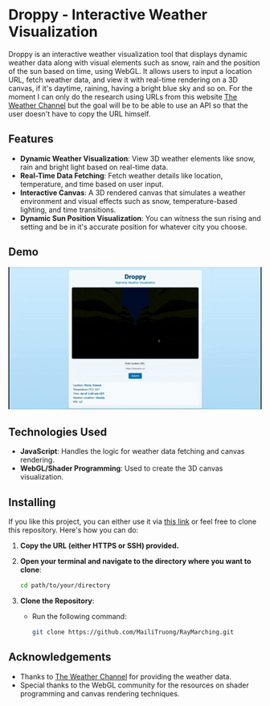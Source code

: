 # Droppy - Interactive Weather Visualization

Droppy is an interactive weather visualization tool that displays dynamic weather data along with visual elements such as snow, rain and the position of the sun based on time, using WebGL. It allows users to input a location URL, fetch weather data, and view it with real-time rendering on a 3D canvas, if it's daytime, raining, having a bright blue sky and so on. For the moment I can only do the research using URLs from this website [The Weather Channel](https://weather.com/) but the goal will be to be able to use an API so that the user doesn't have to copy the URL himself. 

## Features

- **Dynamic Weather Visualization**: View 3D weather elements like snow, rain and bright light based on real-time data.
- **Real-Time Data Fetching**: Fetch weather details like location, temperature, and time based on user input.
- **Interactive Canvas**: A 3D rendered canvas that simulates a weather environment and visual effects such as snow, temperature-based lighting, and time transitions.
- **Dynamic Sun Position Visualization**: You can witness the sun rising and setting and be in it's accurate position for whatever city you choose.

## Demo

![Droppy Demo](demo.gif)

## Technologies Used

- **JavaScript**: Handles the logic for weather data fetching and canvas rendering.
- **WebGL/Shader Programming**: Used to create the 3D canvas visualization.

## Installing

If you like this project, you can either use it via [this link](https://mailitruong.github.io/RayMarching/) or feel free to clone this repository. Here's how you can do:

1. **Copy the URL (either HTTPS or SSH) provided.**

2. **Open your terminal and navigate to the directory where you want to clone**:
     ```bash
     cd path/to/your/directory
     ```

4. **Clone the Repository**:
   - Run the following command:
     ```bash
     git clone https://github.com/MailiTruong/RayMarching.git
     ```
     
## Acknowledgements

- Thanks to [The Weather Channel](https://weather.com/) for providing the weather data.
- Special thanks to the WebGL community for the resources on shader programming and canvas rendering techniques.

